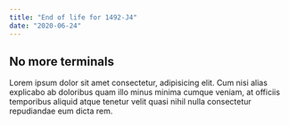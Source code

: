 ```yaml
---
title: "End of life for 1492-J4"
date: "2020-06-24"
---
```


## No more terminals

Lorem ipsum dolor sit amet consectetur, adipisicing elit. Cum nisi alias explicabo ab doloribus quam illo minus minima cumque veniam, at officiis temporibus aliquid atque tenetur velit quasi nihil nulla consectetur repudiandae eum dicta rem.
